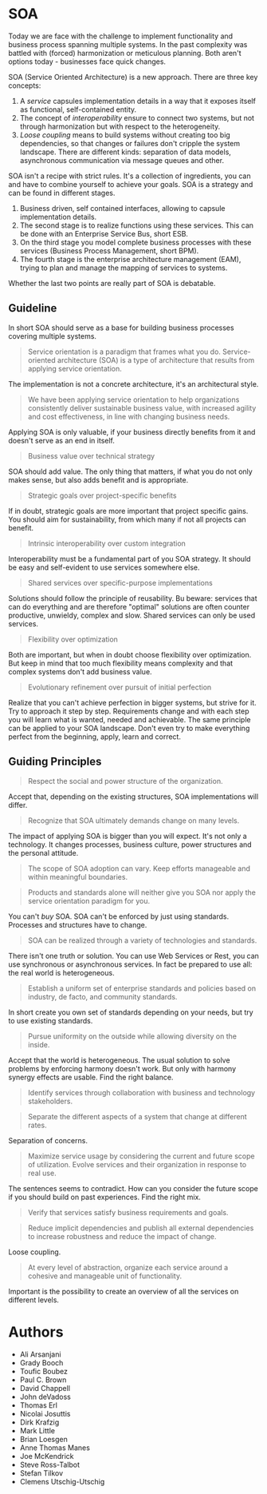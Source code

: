 # SOA

Today we are face with the challenge to implement functionality and business process spanning multiple systems. In the past complexity was battled with (forced) harmonization or meticulous planning. Both aren't options today - businesses face quick changes.

SOA (Service Oriented Architecture) is a new approach. There are three key concepts:
1. A *service* capsules implementation details in a way that it exposes itself as functional, self-contained entity.
2. The concept of *interoperability* ensure to connect two systems, but not through harmonization but with respect to the heterogeneity. 
3. *Loose coupling* means to build systems without creating too big dependencies, so that changes or failures don't cripple the system landscape. There are different kinds: separation of data models, asynchronous communication via message queues and other.

SOA isn't a recipe with strict rules. It's a collection of ingredients, you can and have to combine yourself to achieve your goals. SOA is a strategy and can be found in different stages.

1. Business driven, self contained interfaces, allowing to capsule implementation details.
2. The second stage is to realize functions using these services. This can be done with an Enterprise Service Bus, short ESB.
3. On the third stage you model complete business processes with these services (Business Process Management, short BPM).
4. The fourth stage is the enterprise architecture management (EAM), trying to plan and manage the mapping of services to systems.

Whether the last two points are really part of SOA is debatable.

## Guideline

In short SOA should serve as a base for building business processes covering multiple systems.

> Service orientation is a paradigm that frames what you do.
> Service-oriented architecture (SOA) is a type of architecture that results from applying service orientation.

The implementation is not a concrete architecture, it's an architectural style.

> We have been applying service orientation to help organizations consistently deliver sustainable business value, with increased agility and cost effectiveness, in line with changing business needs.

Applying SOA is only valuable, if your business directly benefits from it and doesn't serve as an end in itself.

> Business value over technical strategy

SOA should add value. The only thing that matters, if what you do not only makes sense, but also adds benefit and is appropriate.

> Strategic goals over project-specific benefits

If in doubt, strategic goals are more important that project specific gains. You should aim for sustainability, from which many if not all projects can benefit.

> Intrinsic interoperability over custom integration

Interoperability must be a fundamental part of you SOA strategy. It should be easy and self-evident to use services somewhere else.

> Shared services over specific-purpose implementations

Solutions should follow the principle of reusability. Bu beware: services that can do everything and are therefore "optimal" solutions are often counter productive, unwieldy, complex and slow. Shared services can only be used services.

> Flexibility over optimization

Both are important, but when in doubt choose flexibility over optimization. But keep in mind that too much flexibility means complexity and that complex systems don't add business value.

> Evolutionary refinement over pursuit of initial perfection

Realize that you can't achieve perfection in bigger systems, but strive for it. Try to approach it step by step. Requirements change and with each step you will learn what is wanted, needed and achievable. The same principle can be applied to your SOA landscape. Don't even try to make everything perfect from the beginning, apply, learn and correct.

## Guiding Principles

> Respect the social and power structure of the organization.

Accept that, depending on the existing structures, SOA implementations will differ. 

> Recognize that SOA ultimately demands change on many levels.

The impact of applying SOA is bigger than you will expect. It's not only a technology. It changes processes, business culture, power structures and the personal attitude.

> The scope of SOA adoption can vary. Keep efforts manageable and within meaningful boundaries.

> Products and standards alone will neither give you SOA nor apply the service orientation paradigm for you.

You can't _buy_ SOA. SOA can't be enforced by just using standards. Processes and structures have to change.

> SOA can be realized through a variety of technologies and standards.

There isn't one truth or solution. You can use Web Services or Rest, you can use synchronous or asynchronous services. In fact be prepared to use all: the real world is heterogeneous.

> Establish a uniform set of enterprise standards and policies based on industry, de facto, and community standards.

In short create you own set of standards depending on your needs, but try to use existing standards.
> Pursue uniformity on the outside while allowing diversity on the inside.

Accept that the world is heterogeneous. The usual solution to solve problems by enforcing harmony doesn't work. But only with harmony synergy effects are usable. Find the right balance.

> Identify services through collaboration with business and technology stakeholders.

> Separate the different aspects of a system that change at different rates.

Separation of concerns.

> Maximize service usage by considering the current and future scope of utilization.
> Evolve services and their organization in response to real use.

The sentences seems to contradict. How can you consider the future scope if you should build on past experiences. Find the right mix.

> Verify that services satisfy business requirements and goals.

> Reduce implicit dependencies and publish all external dependencies to increase robustness and reduce the impact of change.

Loose coupling.

> At every level of abstraction, organize each service around a cohesive and manageable unit of functionality.

Important is the possibility to create an overview of all the services on different levels.

# Authors

- Ali Arsanjani
- Grady Booch
- Toufic Boubez
- Paul C. Brown
- David Chappell
- John deVadoss 
- Thomas Erl
- Nicolai Josuttis
- Dirk Krafzig
- Mark Little
- Brian Loesgen
- Anne Thomas Manes 
- Joe McKendrick
- Steve Ross-Talbot
- Stefan Tilkov
- Clemens Utschig-Utschig